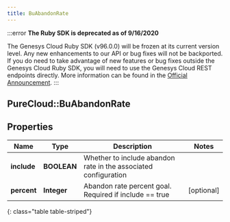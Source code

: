 ```yaml
---
title: BuAbandonRate
---
```


:::error
**The Ruby SDK is deprecated as of 9/16/2020**

The Genesys Cloud Ruby SDK (v96.0.0) will be frozen at its current version level. Any new enhancements to our API or bug fixes will not be backported. If you do need to take advantage of new features or bug fixes outside the Genesys Cloud Ruby SDK, you will need to use the Genesys Cloud REST endpoints directly. More information can be found in the [Official Announcement](https://developer.mypurecloud.com/forum/t/announcement-genesys-cloud-ruby-sdk-end-of-life/8850).
:::


## PureCloud::BuAbandonRate

## Properties

|Name | Type | Description | Notes|
|------------ | ------------- | ------------- | -------------|
| **include** | **BOOLEAN** | Whether to include abandon rate in the associated configuration | |
| **percent** | **Integer** | Abandon rate percent goal. Required if include == true | [optional] |
{: class="table table-striped"}


